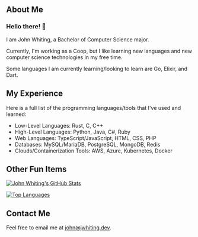 ## About Me

### Hello there! 👋

I am John Whiting, a Bachelor of Computer Science major.

Currently, I'm working as a Coop, but I like learning new languages and new computer science technologies in my free time.

Some languages I am currently learning/looking to learn are Go, Elixir, and Dart.

## My Experience

Here is a full list of the programming languages/tools that I've used and learned:

- Low-Level Languages: Rust, C, C++
- High-Level Languages: Python, Java, C#, Ruby
- Web Languages: TypeScript/JavaScript, HTML, CSS, PHP
- Databases: MySQL/MariaDB, PostgreSQL, MongoDB, Redis
- Clouds/Containerization Tools: AWS, Azure, Kubernetes, Docker

## Other Fun Items
  
[![John Whiting's GitHub Stats](https://github-readme-stats.vercel.app/api?username=john-whiting&hide=stars&rank_icon=github&count_private=true&theme=radical&show_icons=true)](https://github.com/anuraghazra/github-readme-stats)

[![Top Languages](https://github-readme-stats.vercel.app/api/top-langs/?username=john-whiting&theme=radical&layout=compact&exclude_repo=type-systems-knowledge-base)](https://github.com/anuraghazra/github-readme-stats)

## Contact Me

Feel free to email me at [john@jwhiting.dev](mailto:john@jwhiting.dev).

<!--
**john-whiting/john-whiting** is a ✨ _special_ ✨ repository because its `README.md` (this file) appears on your GitHub profile.

Here are some ideas to get you started:

- 👯 I’m looking to collaborate on ...
- 🤔 I’m looking for help with ...
- 💬 Ask me about ...
- ⚡ Fun fact: ...
-->
